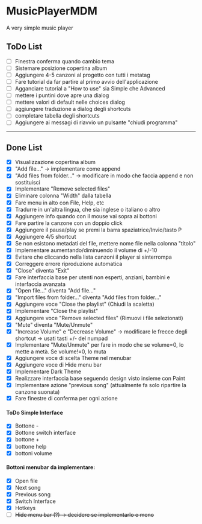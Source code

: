 # MusicPlayerMDM
A very simple music player

## ToDo List
- [ ] Finestra conferma quando cambio tema
- [ ] Sistemare posizione copertina album
- [ ] Aggiungere 4-5 canzoni al progetto con tutti i metatag
- [ ] Fare tutorial da far partire al primo avvio dell'applicazione
- [ ] Agganciare tutorial a "How to use" sia Simple che Advanced
- [ ] mettere i puntini dove apre una dialog
- [ ] mettere valori di default nelle choices dialog
- [ ] aggiungere traduzione a dialog degli shortcuts
- [ ] completare tabella degli shortcuts
- [ ] Aggiungere ai messagi di riavvio un pulsante "chiudi programma"
---

## Done List
- [X] Visualizzazione copertina album
- [X] "Add file..." &rarr; implementare come append
- [X] "Add files from folder..." &rarr; modificare in modo che faccia append e non sostituisci
- [X] Implementare "Remove selected files"
- [X] Eliminare colonna "Width" dalla tabella
- [X] Fare menu in alto con File, Help, etc
- [X] Tradurre in un'altra lingua, che sia inglese o italiano o altro
- [X] Aggiungere info quando con il mouse vai sopra ai bottoni
- [X] Fare partire la canzone con un doppio click 
- [X] Aggiungere il pausa/play se premi la barra spaziatrice/Invio/tasto P
- [X] Aggiungere 4/5 shortcut
- [X] Se non esistono metadati del file, mettere nome file nella colonna "titolo"
- [X] Implementare aumentando/diminuendo il volume di +/-10
- [X] Evitare che cliccando nella lista canzoni il player si sinterrompa
- [X] Correggere errore riproduzione automatica
- [X] "Close" diventa "Exit"
- [X] Fare interfaccia base per utenti non esperti, anziani, bambini e interfaccia avanzata
- [X] "Open file..." diventa "Add file..."
- [X] "Import files from folder..." diventa "Add files from folder..."
- [X] Aggiungere voce "Close the playlist" (Chiudi la scaletta)
- [X] Implementare "Close the playlist"
- [X] Aggiungere voce "Remove selected files" (Rimuovi i file selezionati)
- [X] "Mute" diventa "Mute/Unmute"
- [X] "Increase Volume" e "Decrease Volume" &rarr; modificare le frecce degli shortcut &rarr; usati tasti +/- del numpad
- [X] Implementare "Mute/Unmute" per fare in modo che se volume=0, lo mette a metà. Se volume!=0, lo muta
- [X] Aggiungere voce di scelta Theme nel menubar
- [X] Aggiungere voce di Hide menu bar
- [X] Implementare Dark Theme
- [X] Realizzare interfaccia base seguendo design visto insieme con Paint
- [X] Implementare azione "previous song" (attualmente fa solo ripartire la canzone suonata)
- [X] Fare finestre di conferma per ogni azione

#### ToDo Simple Interface
- [X] Bottone -
- [X] Bottone switch interface
- [X] bottone +
- [X] bottone help
- [X] bottoni volume

#### Bottoni menubar da implementare:
- [X] Open file
- [X] Next song
- [X] Previous song
- [X] Switch Interface
- [X] Hotkeys
- [ ] ~~Hide menu bar (?) &rarr; decidere se implementarlo o meno~~
